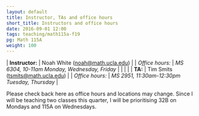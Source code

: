```yaml
---
layout: default
title: Instructor, TAs and office hours
short_title: Instructors and office hours
date: 2016-09-01 12:00
tags: teaching/math115a-f19
pg: Math 115A
weight: 100
---
```




| __Instructor:__ | Noah White (<a href="mailto:noah@math.ucla.edu">noah@math.ucla.edu</a>)                    |
| _Office hours:_ | _MS 6304, 10-11am Monday, Wednesday, Friday_                                             |
|                 |                                                                                            |
| __TA:__         | Tim Smits (<a href="mailto:tsmits@math.ucla.edu">tsmits@math.ucla.edu</a>) |
| _Office hours:_ | _MS 2951, 11:30am-12:30pm Tuesday, Thursday_                                                |


Please check back here as office hours and locations may change. Since I will be teaching two classes this quarter, I will be prioritising 32B on Mondays and 115A on Wednesdays.
